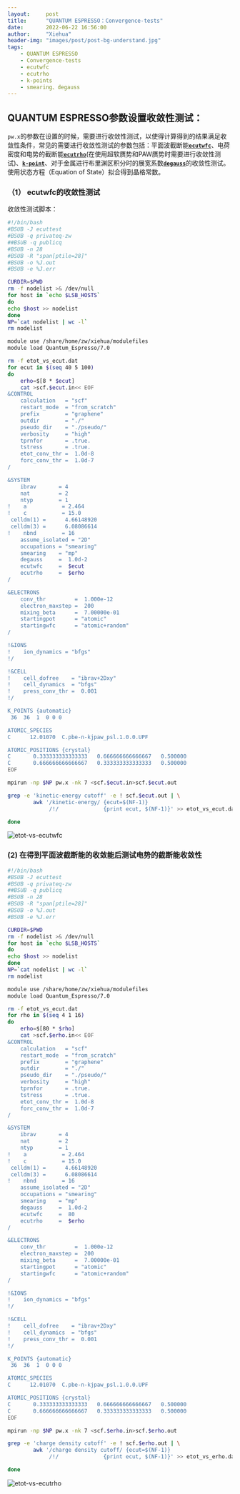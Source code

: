 ```yaml
---
layout:     post
title:      "QUANTUM ESPRESSO：Convergence-tests"
date:       2022-06-22 16:56:00
author:     "Xiehua"
header-img: "images/post/post-bg-understand.jpg"
tags:
    - QUANTUM ESPRESSO
    - Convergence-tests
    - ecutwfc
    - ecutrho
    - k-points
    - smearing、degauss
---
```


## QUANTUM ESPRESSO参数设置收敛性测试：

`pw.x`的参数在设置的时候，需要进行收敛性测试，以使得计算得到的结果满足收敛性条件，常见的需要进行收敛性测试的参数包括：平面波截断能[**`ecutwfc`**](https://www.quantum-espresso.org/Doc/INPUT_PW.html#idm298)、电荷密度和电势的截断能[**`ecutrho`**](https://www.quantum-espresso.org/Doc/INPUT_PW.html#idm301)(在使用超软赝势和PAW赝势时需要进行收敛性测试)、[**`k-point`**](https://www.quantum-espresso.org/Doc/INPUT_PW.html#idm1487)、对于金属进行布里渊区积分时的展宽系数[**`degauss`**](https://www.quantum-espresso.org/Doc/INPUT_PW.html#idm379)的收敛性测试。使用状态方程（Equation of State）拟合得到晶格常数。

### （1） ecutwfc的收敛性测试

收敛性测试脚本：  

```bash
#!/bin/bash
#BSUB -J ecuttest
#BSUB -q privateq-zw
##BSUB -q publicq
#BSUB -n 28
#BSUB -R "span[ptile=28]"
#BSUB -o %J.out
#BSUB -e %J.err

CURDIR=$PWD
rm -f nodelist >& /dev/null
for host in `echo $LSB_HOSTS`
do
echo $host >> nodelist
done
NP=`cat nodelist | wc -l`
rm nodelist

module use /share/home/zw/xiehua/modulefiles
module load Quantum_Espresso/7.0

rm -f etot_vs_ecut.dat
for ecut in $(seq 40 5 100)
do
	erho=$[8 * $ecut]
	cat >scf.$ecut.in<< EOF
&CONTROL
    calculation   = "scf"  
    restart_mode  = "from_scratch"
    prefix        = "graphene"
    outdir        = "./"
    pseudo_dir    = "./pseudo/"
    verbosity     = "high"
    tprnfor       = .true.
    tstress       = .true.
    etot_conv_thr =  1.0d-8
    forc_conv_thr =  1.0d-7
/

&SYSTEM
    ibrav       = 4
    nat         = 2
    ntyp        = 1
!    a           = 2.464
!    c           = 15.0
 celldm(1) =      4.66148920
 celldm(3) =      6.08086614
!    nbnd        = 16
    assume_isolated = "2D"
    occupations = "smearing"
    smearing    = "mp"    
    degauss     =  1.0d-2
    ecutwfc     =  $ecut
    ecutrho     =  $erho
/

&ELECTRONS
    conv_thr         =  1.000e-12
    electron_maxstep =  200
    mixing_beta      =  7.00000e-01
    startingpot      = "atomic"
    startingwfc      = "atomic+random"
/

!&IONS
!    ion_dynamics = "bfgs"
!/

!&CELL
!    cell_dofree    = "ibrav+2Dxy"
!    cell_dynamics  = "bfgs"
!    press_conv_thr =  0.001
!/

K_POINTS {automatic}
 36  36  1  0 0 0

ATOMIC_SPECIES
C      12.01070  C.pbe-n-kjpaw_psl.1.0.0.UPF

ATOMIC_POSITIONS {crystal}
C       0.333333333333333   0.666666666666667   0.500000
C       0.666666666666667   0.333333333333333   0.500000
EOF

mpirun -np $NP pw.x -nk 7 <scf.$ecut.in>scf.$ecut.out

grep -e 'kinetic-energy cutoff' -e ! scf.$ecut.out | \
        awk '/kinetic-energy/ {ecut=$(NF-1)}
             /!/              {print ecut, $(NF-1)}' >> etot_vs_ecut.dat

done
```

![etot-vs-ecutwfc](https://xh125.github.io/images/post/etot-vs-ecutwfc.png)

### (2) 在得到平面波截断能的收敛能后测试电势的截断能收敛性

```bash
#!/bin/bash
#BSUB -J ecuttest
#BSUB -q privateq-zw
##BSUB -q publicq
#BSUB -n 28
#BSUB -R "span[ptile=28]"
#BSUB -o %J.out
#BSUB -e %J.err

CURDIR=$PWD
rm -f nodelist >& /dev/null
for host in `echo $LSB_HOSTS`
do
echo $host >> nodelist
done
NP=`cat nodelist | wc -l`
rm nodelist

module use /share/home/zw/xiehua/modulefiles
module load Quantum_Espresso/7.0

rm -f etot_vs_ecut.dat
for rho in $(seq 4 1 16)
do
	erho=$[80 * $rho]
	cat >scf.$erho.in<< EOF
&CONTROL
    calculation   = "scf"  
    restart_mode  = "from_scratch"
    prefix        = "graphene"
    outdir        = "./"
    pseudo_dir    = "./pseudo/"
    verbosity     = "high"
    tprnfor       = .true.
    tstress       = .true.
    etot_conv_thr =  1.0d-8
    forc_conv_thr =  1.0d-7
/

&SYSTEM
    ibrav       = 4
    nat         = 2
    ntyp        = 1
!    a           = 2.464
!    c           = 15.0
 celldm(1) =      4.66148920
 celldm(3) =      6.08086614
!    nbnd        = 16
    assume_isolated = "2D"
    occupations = "smearing"
    smearing    = "mp"    
    degauss     =  1.0d-2
    ecutwfc     =  80
    ecutrho     =  $erho
/

&ELECTRONS
    conv_thr         =  1.000e-12
    electron_maxstep =  200
    mixing_beta      =  7.00000e-01
    startingpot      = "atomic"
    startingwfc      = "atomic+random"
/

!&IONS
!    ion_dynamics = "bfgs"
!/

!&CELL
!    cell_dofree    = "ibrav+2Dxy"
!    cell_dynamics  = "bfgs"
!    press_conv_thr =  0.001
!/

K_POINTS {automatic}
 36  36  1  0 0 0

ATOMIC_SPECIES
C      12.01070  C.pbe-n-kjpaw_psl.1.0.0.UPF

ATOMIC_POSITIONS {crystal}
C       0.333333333333333   0.666666666666667   0.500000
C       0.666666666666667   0.333333333333333   0.500000
EOF

mpirun -np $NP pw.x -nk 7 <scf.$erho.in>scf.$erho.out

grep -e 'charge density cutoff' -e ! scf.$erho.out | \
        awk '/charge density cutoff/ {ecut=$(NF-1)}
             /!/              {print ecut, $(NF-1)}' >> etot_vs_erho.dat

done
```

![etot-vs-ecutrho](https://xh125.github.io/images/post/etot-vs-rho.png)  
